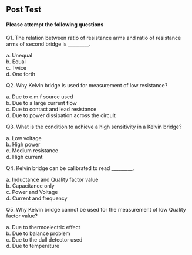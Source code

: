 ## Post Test
#### Please attempt the following questions

Q1. The relation between ratio of resistance arms and ratio of resistance arms of second bridge is _________.<br>

a.   Unequal<br>
b.   Equal<br>
c.   Twice<br>
d.   One forth<br>

Q2. Why Kelvin bridge is used for measurement of low resistance?<br> 

a.   Due to e.m.f source used<br>
b.   Due to a large current flow<br>
c.   Due to contact and lead resistance<br>
d.   Due to power dissipation across the circuit<br>

Q3. What is the condition to achieve a high sensitivity in a Kelvin bridge?<br>

a.   Low voltage<br>
b.   High power<br>
c.   Medium resistance<br>
d.   High current<br>

Q4.  Kelvin bridge can be calibrated to read _________.<br>

a.   Inductance and Quality factor value<br>
b.   Capacitance only<br>
c.   Power and Voltage<br>
d.   Current and frequency<br>

Q5. Why Kelvin bridge cannot be used for the measurement of low Quality factor value?<br>

a.   Due to thermoelectric effect<br>
b.   Due to balance problem<br>
c.   Due to the dull detector used<br>
d.   Due to temperature<br>




